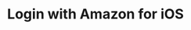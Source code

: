 ---
title: Login with Amazon for iOS
description: 'This video provides a step-by-step guide to adding Login with Amazon identity provider to an iOS app and federating those identities with Amazon Cognito Federated Identity Pool'
banner: './banner.png'
authorIds:
  - mobile-quickie
href: https://youtu.be/x8oodDf_Jfs
platforms:
  - iOS
categories:
  - Authentication
---